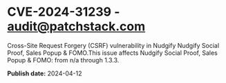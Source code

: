 # CVE-2024-31239 - audit@patchstack.com

Cross-Site Request Forgery (CSRF) vulnerability in Nudgify Nudgify Social Proof, Sales Popup & FOMO.This issue affects Nudgify Social Proof, Sales Popup & FOMO: from n/a through 1.3.3.



**Publish date:** 2024-04-12

